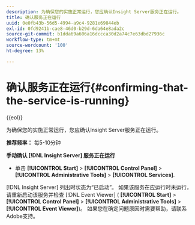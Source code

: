 ```yaml
---
description: 为确保您的实施正常运行，您应确认Insight Server服务正在运行。
title: 确认服务正在运行
uuid: 0e0fb43b-56d5-4994-a9c4-9281e69844eb
exl-id: 0fd9241b-cae8-46d0-b29d-6da64e8ada2c
source-git-commit: b1dda69a606a16dccca30d2a74c7e63dbd27936c
workflow-type: tm+mt
source-wordcount: '100'
ht-degree: 13%

---
```


# 确认服务正在运行{#confirming-that-the-service-is-running}

{{eol}}

为确保您的实施正常运行，您应确认Insight Server服务正在运行。

**推荐频率：** 每5-10分钟

**手动确认 [!DNL Insight Server] 服务正在运行**

* 单击 **[!UICONTROL Start]** > **[!UICONTROL Control Panel]** > **[!UICONTROL Administrative Tools]** > **[!UICONTROL Services]**.

[!DNL Insight Server] 列出时状态为“已启动”。 如果该服务在应运行时未运行，请重新启动该服务并检查 [!DNL Event Viewer] ( **[!UICONTROL Start]** > **[!UICONTROL Control Panel]** > **[!UICONTROL Administrative Tools]** > **[!UICONTROL Event Viewer]**)。 如果您在确定问题原因时需要帮助，请联系Adobe支持。

